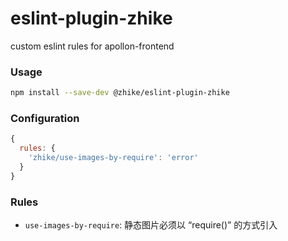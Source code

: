 # eslint-plugin-zhike
custom eslint rules for apollon-frontend

### Usage
```bash
npm install --save-dev @zhike/eslint-plugin-zhike
```

### Configuration
```js
{
  rules: {
    'zhike/use-images-by-require': 'error'
  }
}
```

### Rules
 - `use-images-by-require`: 静态图片必须以 “require()” 的方式引入
